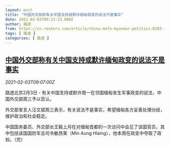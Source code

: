 ```yaml
---
layout: post
title: "中国外交部称有关中国支持或默许缅甸政变的说法不是事实"
date: 2021-02-03T09:23:13.000Z
author: 路透
from: https://cn.reuters.com/article/china-mofa-myanmar-politics-0203-idCNKBS2A313F
tags: [ 路透 ]
categories: [ 路透 ]
---
```

<!--1612344193000-->
[中国外交部称有关中国支持或默许缅甸政变的说法不是事实](https://cn.reuters.com/article/china-mofa-myanmar-politics-0203-idCNKBS2A313F)
------

<div>
<div><i>2021-02-03T09:07:00Z</i></div><p>路透北京2月3日 - 有关中国支持或默许周一在邻国缅甸发生军事政变的说法，中国外交部周三予以否认。</p><p>外交部发言人汪文斌周三表示，有关说法不是事实，希望缅甸各方妥善处理分歧，维护政治和社会稳定。</p><p>中国国务委员、外交部长王毅上月在对缅甸首都的一次访问中会见了该国官员，其中包括该国国防军总司令敏昂莱（Min Aung Hlaing），他本周在政变中夺取了政权。（完）</p>
</div>
